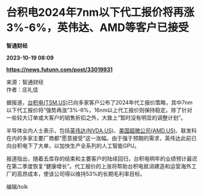 # 台积电2024年7nm以下代工报价将再涨3%-6%，英伟达、AMD等客户已接受
**智通财经**

**2023-10-19 08:09**

**https://news.futunn.com/post/33019931**

来源：智通财经  
作者：庄礼佳

据报道，[台积电(TSM.US)](https://www.futunn.com/quote/stock?m=us&code=TSM)已向多家客户公布了2024年代工报价策略，其中7nm以下代工报价将“强势再涨”3%-6%，16nm以上代工报价则保持稳定。除了针对一些较大订单或大客户的销售折扣之外，大致上“暂时没有明显的调整计划”。

半导体业内人士表示，包括[英伟达(NVDA.US)](https://www.futunn.com/quote/stock?m=us&code=NVDA)、[美国超微公司(AMD.US)](https://www.futunn.com/quote/stock?m=us&code=AMD)、联发科在内的多家主要厂商都“愿意接受”这一涨幅。由于强于预期的需求，英伟达此前已向台积电下了大单，以加快生产全系列的人工智能GPU。

报道指出，随着去库存的结束和主要客户的陆续回归，台积电明年的业绩预计最迟在第二季度恢复“健康增长”。代工报价的上涨将帮助台积电抵消建造和运营海外工厂的高昂成本，使该公司得以维持53%的长期毛利率目标。

编辑/tolk